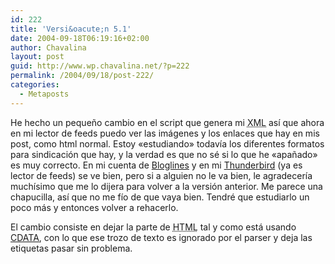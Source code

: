 ```yaml
---
id: 222
title: 'Versi&oacute;n 5.1'
date: 2004-09-18T06:19:16+02:00
author: Chavalina
layout: post
guid: http://www.wp.chavalina.net/?p=222
permalink: /2004/09/18/post-222/
categories:
  - Metaposts
---
```

He hecho un peque&ntilde;o cambio en el script que genera mi <acronym title="eXtensible Markup Language">XML</acronym> as&iacute; que ahora en mi lector de feeds puedo ver las imágenes y los enlaces que hay en mis post, como html normal. Estoy «estudiando» todav&iacute;a los diferentes formatos para sindicaci&oacute;n que hay, y la verdad es que no sé si lo que he «apa&ntilde;ado» es muy correcto. En mi cuenta de <a href="http://bloglines.com/" target="_blank">Bloglines</a> y en mi <a href="http://www.mozilla.org/products/thunderbird/" target="_blank">Thunderbird</a> (ya es lector de feeds) se ve bien, pero si a alguien no le va bien, le agradecer&iacute;a much&iacute;simo que me lo dijera para volver a la versi&oacute;n anterior. Me parece una chapucilla, as&iacute; que no me f&iacute;o de que vaya bien. Tendré que estudiarlo un poco más y entonces volver a rehacerlo.

El cambio consiste en dejar la parte de <acronym title="HyperText Markup Language">HTML</acronym> tal y como está usando <a href="http://www.w3schools.com/xml/xml_cdata.asp" target="_blank">CDATA</a>, con lo que ese trozo de texto es ignorado por el parser y deja las etiquetas pasar sin problema.